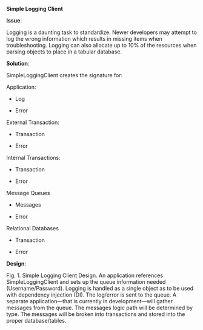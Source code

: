 **Simple Logging Client**

**Issue**:

Logging is a daunting task to standardize. Newer developers may attempt to log
the wrong information which results in missing items when troubleshooting.
Logging can also allocate up to 10% of the resources when parsing objects to
place in a tabular database.

**Solution**:

SimpleLoggingClient creates the signature for:

Application:

-   Log

-   Error

External Transaction:

-   Transaction

-   Error

Internal Transactions:

-   Transaction

-   Error

Message Queues

-   Messages

-   Error

Relational Databases

-   Transaction

-   Error

**Design**:

Fig. 1. Simple Logging Client Design. An application references
SimpleLoggingClient and sets up the queue information needed
(Username/Password). Logging is handled as a single object as to be used with
dependency injection (DI). The log/error is sent to the queue. A separate
application—that is currently in development—will gather messages from the
queue. The messages logic path will be determined by type. The messages will be
broken into transactions and stored into the proper database/tables.

